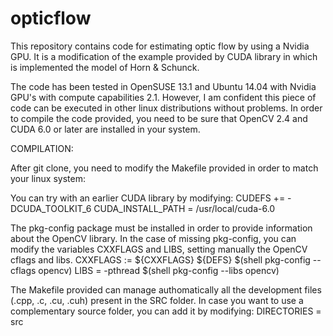 opticflow
=========

This repository contains code for estimating optic flow by using a Nvidia GPU. It is a modification of the example provided by CUDA library in which is implemented the model of Horn & Schunck.

The code has been tested in OpenSUSE 13.1 and Ubuntu 14.04 with Nvidia GPU's with compute capabilities 2.1. However, I am confident this piece of code can be executed in other linux distributions without problems. In order to compile the code provided, you need to be sure that OpenCV 2.4 and CUDA 6.0 or later are installed in your system.

COMPILATION:

After git clone, you need to modify the Makefile provided in order to match your linux system:

You can try with an earlier CUDA library by modifying:
CUDEFS += -DCUDA_TOOLKIT_6
CUDA_INSTALL_PATH = /usr/local/cuda-6.0

The pkg-config package must be installed in order to provide information about the OpenCV library. In the case of missing pkg-config, you can modify the variables CXXFLAGS and LIBS, setting manually the OpenCV cflags and libs.
CXXFLAGS :=	${CXXFLAGS} ${DEFS} $(shell pkg-config --cflags opencv)
LIBS = -pthread $(shell pkg-config --libs opencv) 

The Makefile provided can manage authomatically all the development files (.cpp, .c, .cu, .cuh) present in the SRC folder. In case you want to use a complementary source folder, you can add it by modifying:
DIRECTORIES = src
